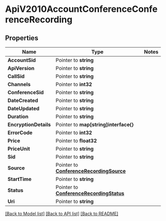 # ApiV2010AccountConferenceConferenceRecording

## Properties
Name | Type | Notes
------------ | ------------- | -------------
**AccountSid** | Pointer to **string** | 
**ApiVersion** | Pointer to **string** | 
**CallSid** | Pointer to **string** | 
**Channels** | Pointer to **int32** | 
**ConferenceSid** | Pointer to **string** | 
**DateCreated** | Pointer to **string** | 
**DateUpdated** | Pointer to **string** | 
**Duration** | Pointer to **string** | 
**EncryptionDetails** | Pointer to **map[string]interface{}** | 
**ErrorCode** | Pointer to **int32** | 
**Price** | Pointer to **float32** | 
**PriceUnit** | Pointer to **string** | 
**Sid** | Pointer to **string** | 
**Source** | Pointer to [**ConferenceRecordingSource**](conference_recording_source.md) | 
**StartTime** | Pointer to **string** | 
**Status** | Pointer to [**ConferenceRecordingStatus**](conference_recording_status.md) | 
**Uri** | Pointer to **string** | 

[[Back to Model list]](../README.md#documentation-for-models) [[Back to API list]](../README.md#documentation-for-api-endpoints) [[Back to README]](../README.md)


